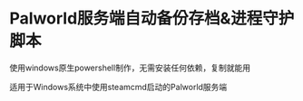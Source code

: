 # Palworld服务端自动备份存档&进程守护脚本

使用windows原生powershell制作，无需安装任何依赖，复制就能用

适用于Windows系统中使用steamcmd启动的Palworld服务端
